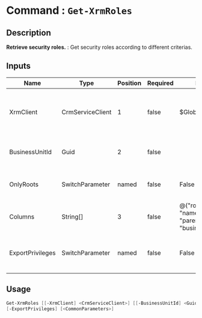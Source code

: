 ﻿# Command : `Get-XrmRoles` 

## Description

**Retrieve security roles.** : Get security roles according to different criterias.

## Inputs

Name|Type|Position|Required|Default|Description
----|----|--------|--------|-------|-----------
XrmClient|CrmServiceClient|1|false|$Global:XrmClient|Xrm connector initialized to target instance. Use latest one by default. (CrmServiceClient)
BusinessUnitId|Guid|2|false||Business Unit unique identifier where roles are associated.
OnlyRoots|SwitchParameter|named|false|False|Specify if parent roles are retrieved or not. (Default : false = All roles)
Columns|String[]|3|false|@("roleid", "name", "parentrootroleid", "businessunitid")|Specify expected columns to retrieve. (Default : all columns)
ExportPrivileges|SwitchParameter|named|false|False|Specify if privileges are retrieved or not. (Default : false = No privileges)


## Usage

```Powershell 
Get-XrmRoles [[-XrmClient] <CrmServiceClient>] [[-BusinessUnitId] <Guid>] [-OnlyRoots] [[-Columns] <String[]>] 
[-ExportPrivileges] [<CommonParameters>]
``` 


